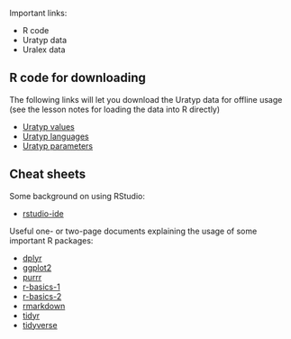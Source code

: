 <!-- Published at: https://bedlan.github.io/tartu-spring-school-R-workshop-2022/ -->

Important links:

- R code
- Uratyp data
- Uralex data

## R code for downloading

The following links will let you download the Uratyp data for offline usage 
(see the lesson notes for loading the data into R directly)

 - [Uratyp 
   values]("https://raw.githubusercontent.com/cldf-datasets/uratyp/v1.1/cldf/values.csv") 
 - [Uratyp 
   languages]("https://raw.githubusercontent.com/cldf-datasets/uratyp/v1.1/cldf/languages.csv")
 - [Uratyp 
   parameters]("https://raw.githubusercontent.com/cldf-datasets/uratyp/v1.1/cldf/parameters.csv")

## Cheat sheets

Some background on using RStudio:

  * [rstudio-ide](https://raw.githubusercontent.com/bedlan/tartu-spring-school-R-workshop-2022/main/cheatsheets/rstudio-ide.pdf)
 
Useful one- or two-page documents explaining the usage of some important R 
packages:

  * [dplyr](https://raw.githubusercontent.com/bedlan/tartu-spring-school-R-workshop-2022/main/cheatsheets/dplyr.pdf)
  * [ggplot2](https://raw.githubusercontent.com/bedlan/tartu-spring-school-R-workshop-2022/main/cheatsheets/ggplot2.pdf)
  * [purrr](https://raw.githubusercontent.com/bedlan/tartu-spring-school-R-workshop-2022/main/cheatsheets/purrr.pdf)
  * [r-basics-1](https://raw.githubusercontent.com/bedlan/tartu-spring-school-R-workshop-2022/main/cheatsheets/r-basics-1.pdf)
  * [r-basics-2](https://raw.githubusercontent.com/bedlan/tartu-spring-school-R-workshop-2022/main/cheatsheets/r-basics-2.pdf)
  * [rmarkdown](https://raw.githubusercontent.com/bedlan/tartu-spring-school-R-workshop-2022/main/cheatsheets/rmarkdown.pdf)
  * [tidyr](https://raw.githubusercontent.com/bedlan/tartu-spring-school-R-workshop-2022/main/cheatsheets/tidyr.pdf)
  * [tidyverse](https://raw.githubusercontent.com/bedlan/tartu-spring-school-R-workshop-2022/main/cheatsheets/tidyverse.pdf)

